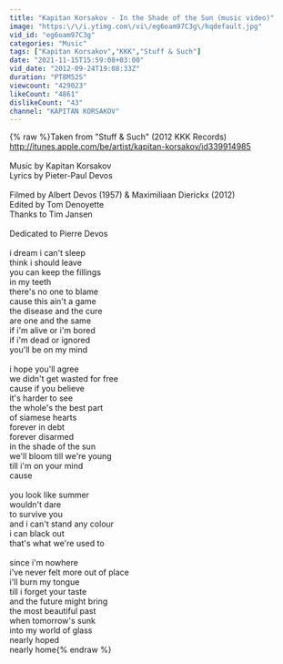 ```yaml
---
title: "Kapitan Korsakov - In the Shade of the Sun (music video)"
image: "https:\/\/i.ytimg.com\/vi\/eg6oam97C3g\/hqdefault.jpg"
vid_id: "eg6oam97C3g"
categories: "Music"
tags: ["Kapitan Korsakov","KKK","Stuff & Such"]
date: "2021-11-15T15:59:08+03:00"
vid_date: "2012-09-24T19:08:33Z"
duration: "PT8M52S"
viewcount: "429023"
likeCount: "4861"
dislikeCount: "43"
channel: "KAPITAN KORSAKOV"
---
```

{% raw %}Taken from &quot;Stuff &amp; Such&quot; (2012 KKK Records)<br /><a rel="nofollow" target="blank" href="http://itunes.apple.com/be/artist/kapitan-korsakov/id339914985">http://itunes.apple.com/be/artist/kapitan-korsakov/id339914985</a><br /><br />Music by Kapitan Korsakov<br />Lyrics by Pieter-Paul Devos<br /><br />Filmed by Albert Devos (1957) &amp; Maximiliaan Dierickx (2012)<br />Edited by Tom Denoyette<br />Thanks to Tim Jansen<br /><br />Dedicated to Pierre Devos<br /><br />i dream i can't sleep<br />think i should leave<br />you can keep the fillings<br />in my teeth<br />there's no one to blame<br />cause this ain't a game<br />the disease and the cure<br />are one and the same<br />if i'm alive or i'm bored<br />if i'm dead or ignored<br />you'll be on my mind<br /><br />i hope you'll agree<br />we didn't get wasted for free<br />cause if you believe <br />it's harder to see<br />the whole's the best part<br />of siamese hearts<br />forever in debt<br />forever disarmed<br />in the shade of the sun<br />we'll bloom till we're young<br />till i'm on your mind<br />cause<br /><br />you look like summer<br />wouldn't dare<br />to survive you<br />and i can't stand any colour<br />i can black out<br />that's what we're used to<br /><br />since i'm nowhere<br />i've never felt more out of place<br />i'll burn my tongue<br />till i forget your taste<br />and the future might bring<br />the most beautiful past<br />when tomorrow's sunk<br />into my world of glass<br />nearly hoped<br />nearly home{% endraw %}
